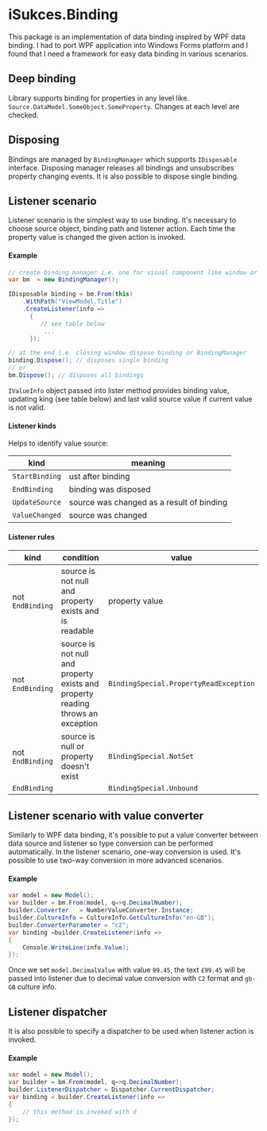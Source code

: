 # iSukces.Binding
This package is an implementation of data binding inspired by WPF data binding. I had to port WPF application into Windows Forms platform and I found that I need a framework for easy data binding in various scenarios.

## Deep binding
Library supports binding for properties in any level like. ```Source.DataModel.SomeObject.SomeProperty```. Changes at each level are checked.

## Disposing
Bindings are managed by ```BindingManager``` which supports ```IDisposable``` interface. 
Disposing manager releases all bindings and unsubscribes property changing events.
It is also possible to dispose single binding.

## Listener scenario
Listener scenario is the simplest way to use binding. It's necessary to choose source object, binding path and listener action. Each time the property value is changed the given action is invoked.

#### Example
```c#
// create binding manager i.e. one for visual component like window or user control
var bm  = new BindingManager();

IDisposable binding = bm.From(this)
    .WithPath("ViewModel.Title")
    .CreateListener(info =>
      {
         // see table below
          ...              
      });

// at the end i.e. closing window dispose binding or BindingManager
binding.Dispose(); // disposes single binding
// or
bm.Dispose(); // disposes all bindings
```

```IValueInfo``` object passed into lister method provides binding value, updating king (see table below) and last valid source value if current value is not valid. 

#### Listener kinds

Helps to identify value source:

| kind               | meaning                                   |
|--------------------|-------------------------------------------|
| ```StartBinding``` | ust after binding                         |
| ```EndBinding```   | binding was disposed                      |
| ```UpdateSource``` | source was changed as a result of binding |
| ```ValueChanged``` | source was changed                        |

#### Listener rules

| kind                                     | condition                                                                       |                    value                   |
|------------------------------------------|---------------------------------------------------------------------------------|--------------------------------------------|
| not ```EndBinding```                     | source is not null and property exists and is readable                          | property value                             |
| not ```EndBinding```                     | source is not null and property exists and property reading throws an exception | ```BindingSpecial.PropertyReadException``` |
| not ```EndBinding```                     | source is null or property doesn't exist                                        | ```BindingSpecial.NotSet```                |
| ```EndBinding```                         |                                                                                 | ```BindingSpecial.Unbound```               |


## Listener scenario with value converter

Similarly to WPF data binding, it's possible to put a value converter between data source and listener so type conversion can be performed automatically. In the listener scenario, one-way conversion is used. It's possible to use two-way conversion in more advanced scenarios.

#### Example
```c#
var model = new Model();
var builder = bm.From(model, q=>q.DecimalNumber);
builder.Converter   = NumberValueConverter.Instance;
builder.CultureInfo = CultureInfo.GetCultureInfo("en-GB");
builder.ConverterParameter = "c2";
var binding =builder.CreateListener(info =>
{
    Console.WriteLine(info.Value);
});
```
Once we set ```model.DecimalValue``` with value ```99.45```, the text ```£99.45``` will be passed into listener due to decimal value conversion with ```C2``` format and ```gb-GB``` culture info.



## Listener dispatcher
It is also possible to specify a dispatcher to be used when listener action is invoked.

#### Example
```c#
var model = new Model();
var builder = bm.From(model, q=>q.DecimalNumber);
builder.ListenerDispatcher = Dispatcher.CurrentDispatcher;
var binding = builder.CreateListener(info =>
{
    // this method is invoked with d
});
```
